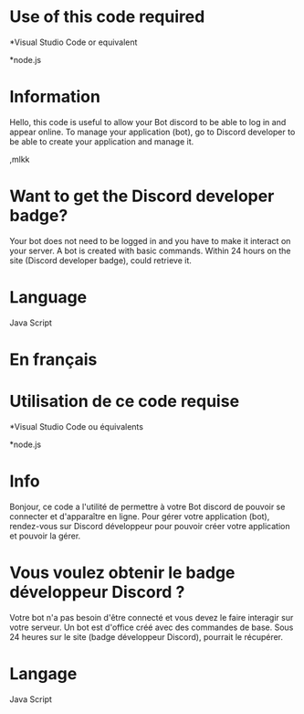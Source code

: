 # Use of this code required
*Visual Studio Code or equivalent

*node.js



# Information
Hello, this code is useful to allow your
Bot discord to be able to log in and appear online. To manage your application (bot), go to Discord developer to be able to create your application and manage it.



,mlkk
# Want to get the Discord developer badge?
Your bot does not need to be logged in and you have to make it interact on your server. A bot is created with basic commands. Within 24 hours on the site (Discord developer badge), could retrieve it.




# Language
Java Script





# En français


# Utilisation de ce code requise
*Visual Studio Code ou équivalents

*node.js

# Info
Bonjour, ce code a l'utilité de permettre à votre
Bot discord de pouvoir se connecter et d'apparaître en ligne. Pour gérer votre application (bot), rendez-vous sur Discord développeur pour pouvoir créer votre application et pouvoir la gérer.

# Vous voulez obtenir le badge développeur Discord ?
Votre bot n'a pas besoin d'être connecté et vous devez le faire interagir sur votre serveur. Un bot est d'office créé avec des commandes de base. Sous 24 heures sur le site (badge développeur Discord), pourrait le récupérer.

# Langage
Java Script 
